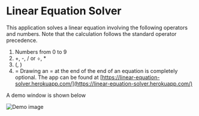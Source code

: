 # Linear Equation Solver

This application solves a linear equation involving the following operators and numbers. Note that the calculation follows the standard operator precedence.
1. Numbers from 0 to 9
2. +, -, / or ÷, *
3. (, )
4. =
Drawing an = at the end of the end of an equation is completely optional.
The app can be found at [https://linear-equation-solver.herokuapp.com/](https://linear-equation-solver.herokuapp.com/)

A demo window is shown below

![Demo image](Browser_demo.png"Demo")
